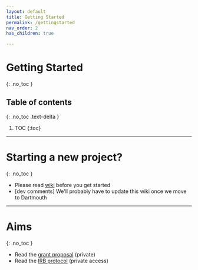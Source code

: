 ```yaml
---
layout: default
title: Getting Started
permalink: /gettingstarted
nav_order: 2
has_children: true

---
```


# Getting Started
{: .no_toc }

## Table of contents
{: .no_toc .text-delta }

1. TOC
{:toc}

---


# Starting a new project?
{: .no_toc }
* Please read [wiki](https://canlabweb.colorado.edu/wiki/doku.php/master_table_of_contents/internal/projects/project_template/project_template) before you get started
* [dev comments] We'll probably have to update this wiki once we move to Dartmouth
---
# Aims
{: .no_toc }
* Read the [grant proposal](https://drive.google.com/open?id=1BnZ-v0hHyp6xuFJt8PYUWy7l3YJaIxG7) (private)
* Read the [IRB protocol]() (private access)
